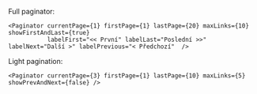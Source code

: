 Full paginator:

    <Paginator currentPage={1} firstPage={1} lastPage={20} maxLinks={10} showFirstAndLast={true}
               labelFirst="<< První" labelLast="Poslední >>"  labelNext="Další >" labelPrevious="< Předchozí"  />

Light pagination:

    <Paginator currentPage={3} firstPage={1} lastPage={10} maxLinks={5} showPrevAndNext={false} />


